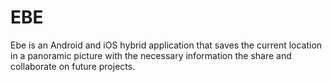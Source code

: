 # EBE
Ebe is an Android and iOS hybrid application that saves the current location in a panoramic picture with the necessary information the share and collaborate on future projects.
